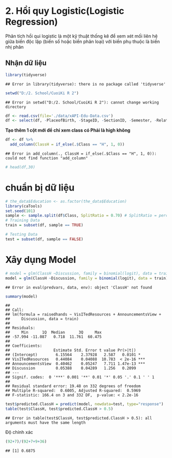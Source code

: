 
# 2. Hồi quy Logistic(Logistic Regression)
Phân tích hồi qui logistic là một kỹ thuật thống kê để xem xét mối liên hệ giữa biến độc lập (biến số hoặc biến phân loại) với biến phụ thuộc là biến nhị phân
## Nhận dữ liệu

```r
library(tidyverse)
```

```
## Error in library(tidyverse): there is no package called 'tidyverse'
```

```r
setwd("D:/2. School/CuoiKi R 2")
```

```
## Error in setwd("D:/2. School/CuoiKi R 2"): cannot change working directory
```

```r
df <- read.csv(file='./data/xAPI-Edu-Data.csv')
df <- select(df, -PlaceofBirth, -StageID, -SectionID, -Semester, -Relation, -ParentAnsweringSurvey,-GradeID,-Topic,-gender,  -ParentschoolSatisfaction,-NationalITy)
```

**Tạo thêm 1 cột mới để chỉ xem class có Phải là high không**

```r
df <- df %>%
  add_column(ClassH = if_else(.$Class == "H", 1, 0))
```

```
## Error in add_column(., ClassH = if_else(.$Class == "H", 1, 0)): could not find function "add_column"
```

```r
# head(df,30)
```
# chuẩn bị dữ liệu

```r
# the_data$Education <- as.factor(the_data$Education)
library(caTools)
set.seed(101) 
sample <- sample.split(df$Class, SplitRatio = 0.70) # SplitRatio = percent of sample==TRUE
# Training Data
train = subset(df, sample == TRUE)

# Testing Data
test = subset(df, sample == FALSE)
```


# Xây dụng Model


```r
# model = glm(ClassH ~Discussion, family = binomial(logit), data = train)
model = glm(ClassH ~Discussion, family = binomial(logit), data = train)
```

```
## Error in eval(predvars, data, env): object 'ClassH' not found
```

```r
summary(model)
```

```
## 
## Call:
## lm(formula = raisedhands ~ VisITedResources + AnnouncementsView + 
##     Discussion, data = train)
## 
## Residuals:
##     Min      1Q  Median      3Q     Max 
## -57.994 -11.087   0.718  11.761  60.475 
## 
## Coefficients:
##                   Estimate Std. Error t value Pr(>|t|)    
## (Intercept)        6.15564    2.37928   2.587   0.0101 *  
## VisITedResources   0.44084    0.04088  10.783  < 2e-16 ***
## AnnouncementsView  0.40462    0.05247   7.711 1.47e-13 ***
## Discussion         0.05388    0.04289   1.256   0.2099    
## ---
## Signif. codes:  0 '***' 0.001 '**' 0.01 '*' 0.05 '.' 0.1 ' ' 1
## 
## Residual standard error: 19.48 on 332 degrees of freedom
## Multiple R-squared:  0.6005,	Adjusted R-squared:  0.5969 
## F-statistic: 166.4 on 3 and 332 DF,  p-value: < 2.2e-16
```

```r
test$predicted.ClassH = predict(model, newdata=test, type="response")
table(test$ClassH, test$predicted.ClassH > 0.5)
```

```
## Error in table(test$ClassH, test$predicted.ClassH > 0.5): all arguments must have the same length
```

Độ chính xác

```r
(92+7)/(92+7+9+36)
```

```
## [1] 0.6875
```
